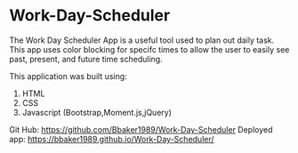 # Work-Day-Scheduler

The Work Day Scheduler App is a useful tool used to plan out daily task. This app uses color blocking for specifc times to allow the user to easily see past, present, and future time scheduling.

This application was built using:
1. HTML
2. CSS
3. Javascript (Bootstrap,Moment.js,jQuery)

Git Hub: https://github.com/Bbaker1989/Work-Day-Scheduler
Deployed app: https://bbaker1989.github.io/Work-Day-Scheduler/
